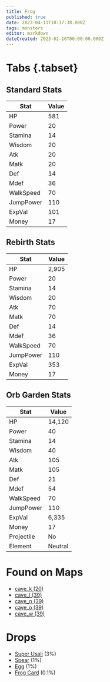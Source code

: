 ```yaml
---
title: Frog
published: true
date: 2023-04-11T10:17:38.000Z
tags: monsters
editor: markdown
dateCreated: 2023-02-16T00:00:00.000Z
---
```


# Tabs {.tabset}

## Standard Stats

|Stat|Value|
|-|-|
|HP|581|
|Power|20|
|Stamina|14|
|Wisdom|20|
|Atk|20|
|Matk|20|
|Def|14|
|Mdef|36|
|WalkSpeed|70|
|JumpPower|110|
|ExpVal|101|
|Money|17|
## Rebirth Stats

|Stat|Value|
|-|-|
|HP|2,905|
|Power|20|
|Stamina|14|
|Wisdom|20|
|Atk|70|
|Matk|70|
|Def|14|
|Mdef|36|
|WalkSpeed|70|
|JumpPower|110|
|ExpVal|353|
|Money|17|
## Orb Garden Stats

|Stat|Value|
|-|-|
|HP|14,120|
|Power|40|
|Stamina|14|
|Wisdom|40|
|Atk|105|
|Matk|105|
|Def|21|
|Mdef|54|
|WalkSpeed|70|
|JumpPower|110|
|ExpVal|6,335|
|Money|17|
|Projectile|No|
|Element|Neutral|

# Found on Maps
 * [cave_k (20)](/maps/cave_k)
 * [cave_l (39)](/maps/cave_l)
 * [cave_n (39)](/maps/cave_n)
 * [cave_o (39)](/maps/cave_o)
 * [cave_w (39)](/maps/cave_w)

# Drops
 * [Super Usali](/items/super-usali) (3%)
 * [Spear](/items/spear) (1%)
 * [Egg](/items/egg) (1%)
 * [Frog Card](/items/frog-card) (0.1%)

